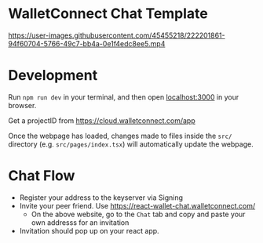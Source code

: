 # WalletConnect Chat Template

https://user-images.githubusercontent.com/45455218/222201861-94f60704-5766-49c7-bb4a-0e1f4edc8ee5.mp4

# Development

Run `npm run dev` in your terminal, and then open [localhost:3000](http://localhost:3000) in your browser.

Get a projectID from https://cloud.walletconnect.com/app

Once the webpage has loaded, changes made to files inside the `src/` directory (e.g. `src/pages/index.tsx`) will automatically update the webpage.

# Chat Flow

- Register your address to the keyserver via Signing
- Invite your peer friend. Use https://react-wallet-chat.walletconnect.com/
  - On the above website, go to the `Chat` tab and copy and paste your own addresss for an invitation
- Invitation should pop up on your react app.
